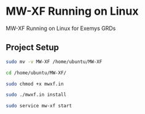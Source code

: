 # MW-XF Running on Linux

MW-XF Running on Linux for Exemys GRDs

## Project Setup

```sh
sudo mv -v MW-XF /home/ubuntu/MW-XF
```

```sh
cd /home/ubuntu/MW-XF/
```

```sh
sudo chmod +x mwxf.in
```

```sh
sudo ./mwxf.in install
```

```sh
sudo service mw-xf start
```

